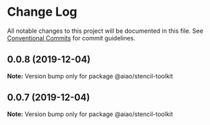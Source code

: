 # Change Log

All notable changes to this project will be documented in this file.
See [Conventional Commits](https://conventionalcommits.org) for commit guidelines.

## 0.0.8 (2019-12-04)

**Note:** Version bump only for package @aiao/stencil-toolkit





## 0.0.7 (2019-12-04)

**Note:** Version bump only for package @aiao/stencil-toolkit
